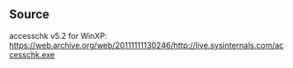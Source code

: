 ## Source
accesschk v5.2 for WinXP: https://web.archive.org/web/20111111130246/http://live.sysinternals.com/accesschk.exe
